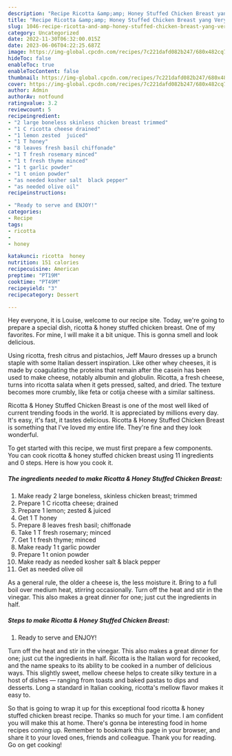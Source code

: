 ```yaml
---
description: "Recipe Ricotta &amp;amp; Honey Stuffed Chicken Breast yang Very Delicious"
title: "Recipe Ricotta &amp;amp; Honey Stuffed Chicken Breast yang Very Delicious"
slug: 1046-recipe-ricotta-and-amp-honey-stuffed-chicken-breast-yang-very-delicious
category: Uncategorized
date: 2022-11-30T06:32:00.015Z
date: 2023-06-06T04:22:25.687Z
image: https://img-global.cpcdn.com/recipes/7c221dafd082b247/680x482cq70/ricotta-honey-stuffed-chicken-breast-recipe-main-photo.jpg
hideToc: false
enableToc: true
enableTocContent: false
thumbnail: https://img-global.cpcdn.com/recipes/7c221dafd082b247/680x482cq70/ricotta-honey-stuffed-chicken-breast-recipe-main-photo.jpg
cover: https://img-global.cpcdn.com/recipes/7c221dafd082b247/680x482cq70/ricotta-honey-stuffed-chicken-breast-recipe-main-photo.jpg
author: Admin
authorAv: notfound
ratingvalue: 3.2
reviewcount: 5
recipeingredient:
- "2 large boneless skinless chicken breast trimmed"
- "1 C ricotta cheese drained"
- "1 lemon zested  juiced"
- "1 T honey"
- "8 leaves fresh basil chiffonade"
- "1 T fresh rosemary minced"
- "1 t fresh thyme minced"
- "1 t garlic powder"
- "1 t onion powder"
- "as needed kosher salt  black pepper"
- "as needed olive oil"
recipeinstructions:

- "Ready to serve and ENJOY!"
categories:
- Recipe
tags:
- ricotta
- 
- honey

katakunci: ricotta  honey 
nutrition: 151 calories
recipecuisine: American
preptime: "PT19M"
cooktime: "PT49M"
recipeyield: "3"
recipecategory: Dessert

---
```



Hey everyone, it is Louise, welcome to our recipe site. Today, we're going to prepare a special dish, ricotta &amp; honey stuffed chicken breast. One of my favorites. For mine, I will make it a bit unique. This is gonna smell and look delicious.

Using ricotta, fresh citrus and pistachios, Jeff Mauro dresses up a brunch staple with some Italian dessert inspiration. Like other whey cheeses, it is made by coagulating the proteins that remain after the casein has been used to make cheese, notably albumin and globulin. Ricotta, a fresh cheese, turns into ricotta salata when it gets pressed, salted, and dried. The texture becomes more crumbly, like feta or cotija cheese with a similar saltiness.

Ricotta &amp; Honey Stuffed Chicken Breast is one of the most well liked of current trending foods in the world. It is appreciated by millions every day. It's easy, it's fast, it tastes delicious. Ricotta &amp; Honey Stuffed Chicken Breast is something that I've loved my entire life. They're fine and they look wonderful.


To get started with this recipe, we must first prepare a few components. You can cook ricotta &amp; honey stuffed chicken breast using 11 ingredients and 0 steps. Here is how you cook it.

<!--inarticleads1-->

##### The ingredients needed to make Ricotta &amp; Honey Stuffed Chicken Breast:

1. Make ready 2 large boneless, skinless chicken breast; trimmed
1. Prepare 1 C ricotta cheese; drained
1. Prepare 1 lemon; zested &amp; juiced
1. Get 1 T honey
1. Prepare 8 leaves fresh basil; chiffonade
1. Take 1 T fresh rosemary; minced
1. Get 1 t fresh thyme; minced
1. Make ready 1 t garlic powder
1. Prepare 1 t onion powder
1. Make ready as needed kosher salt &amp; black pepper
1. Get as needed olive oil


As a general rule, the older a cheese is, the less moisture it. Bring to a full boil over medium heat, stirring occasionally. Turn off the heat and stir in the vinegar. This also makes a great dinner for one; just cut the ingredients in half. 

<!--inarticleads2-->

##### Steps to make Ricotta &amp; Honey Stuffed Chicken Breast:


1. Ready to serve and ENJOY!

Turn off the heat and stir in the vinegar. This also makes a great dinner for one; just cut the ingredients in half. Ricotta is the Italian word for recooked, and the name speaks to its ability to be cooked in a number of delicious ways. This slightly sweet, mellow cheese helps to create silky texture in a host of dishes — ranging from toasts and baked pastas to dips and desserts. Long a standard in Italian cooking, ricotta&#39;s mellow flavor makes it easy to. 

So that is going to wrap it up for this exceptional food ricotta &amp; honey stuffed chicken breast recipe. Thanks so much for your time. I am confident you will make this at home. There's gonna be interesting food in home recipes coming up. Remember to bookmark this page in your browser, and share it to your loved ones, friends and colleague. Thank you for reading. Go on get cooking!
